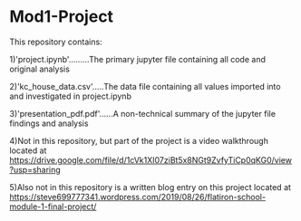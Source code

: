 # Mod1-Project

This repository contains:

1)'project.ipynb'.........The primary jupyter file containing all code and original analysis

2)'kc_house_data.csv'.....The data file containing all values imported into and investigated in project.ipynb

3)'presentation_pdf.pdf'......A non-technical summary of the jupyter file findings and analysis

4)Not in this repository, but part of the project is a video walkthrough located at https://drive.google.com/file/d/1cVk1XI07ziBt5x8NGt9ZvfyTiCp0qKG0/view?usp=sharing

5)Also not in this repository is a written blog entry on this project located at https://steve699777341.wordpress.com/2019/08/26/flatiron-school-module-1-final-project/
